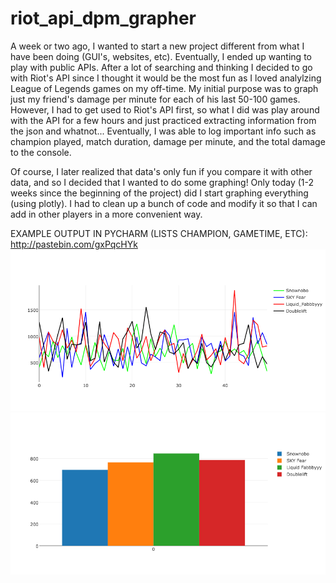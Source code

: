 # riot_api_dpm_grapher
A week or two ago, I wanted to start a new project different from what I have been doing (GUI's, websites, etc). Eventually, I ended up wanting to play with public APIs. After a lot of searching and thinking I decided to go with Riot's API since I thought it would be the most fun as I loved analylzing League of Legends games on my off-time. My initial purpose was to graph just my friend's damage per minute for each of his last 50-100 games. However, I had to get used to Riot's API first, so what I did was play around with the API for a few hours and just practiced extracting information from the json and whatnot... Eventually, I was able to log important info such as champion played, match duration, damage per minute, and the total damage to the console.</br>

Of course, I later realized that data's only fun if you compare it with other data, and so I decided that I wanted to do some graphing! Only today (1-2 weeks since the beginning of the project) did I start graphing everything (using plotly). I had to clean up a bunch of code and modify it so that I can add in other players in a more convenient way.</br>

EXAMPLE OUTPUT IN PYCHARM (LISTS CHAMPION, GAMETIME, ETC): http://pastebin.com/gxPqcHYk</br>
![screenshot](https://raw.githubusercontent.com/ChauTNguyen/riot_api_dpm_grapher/master/dpms_line_graph.png)
![screenshot](https://raw.githubusercontent.com/ChauTNguyen/riot_api_dpm_grapher/master/avg_dpms_bar_graph.png)

